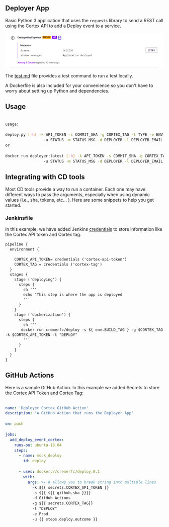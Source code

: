 ## Deployer App

Basic Python 3 application that uses the `requests` library to send a REST call using the Cortex API to add a Deploy event to a service.

![Deploy Event](img/deploy-event.png)

The [test.md](test.md) file provides a test command to run a test locally.

A Dockerfile is also included for your convenience so you don't have to worry about setting up Python and dependencies.

## Usage

```bash

usage: 

deploy.py [-h] -k API_TOKEN -s COMMIT_SHA -g CORTEX_TAG -t TYPE -e ENV
                 -u STATUS -m STATUS_MSG -d DEPLOYER -l DEPLOYER_EMAIL
or

docker run deployer:latest [-h] -k API_TOKEN -s COMMIT_SHA -g CORTEX_TAG -t TYPE -e ENV
                 -u STATUS -m STATUS_MSG -d DEPLOYER -l DEPLOYER_EMAIL
```

## Integrating with CD tools

Most CD tools provide a way to run a container. Each one may have different ways to pass the arguments, especially when using dynamic values (i.e., sha, tokens, etc... ). Here are some snippets to help you get started.

### Jenkinsfile

In this example, we have added Jenkins [credentials](https://www.jenkins.io/doc/book/using/using-credentials/) to store information like the Cortex API token and Cortex tag.

```shell
pipeline {
  environment {

    CORTEX_API_TOKEN= credentials ('cortex-api-token')
    CORTEX_TAG = credentials ('cortex-tag')
  }
  stages {
    stage ('deploying') {
      steps {
        sh '''
        echo "This step is where the app is deployed
        '''
      }
    }
    stage ('dockerization') {
      steps {
        sh '''
       docker run cremerfc/deploy -s ${ env.BUILD_TAG } -g $CORTEX_TAG -k $CORTEX_API_TOKEN -t "DEPLOY"
        '''
      }
    }
  }
}
```

## GitHub Actions

Here is a sample GitHub Action. In this example we added Secrets to store the Cortex API Token and Cortex Tag:

```yaml

name: 'Deployer Cortex GitHub Action'
description: 'A GitHub Action that runs the Deployer App'

on: push

jobs:
  add_deploy_event_cortex:
    runs-on: ubuntu-18.04
    steps:
      - name: mock_deploy
        id: deploy
        
      - uses: docker://cremerfc/deploy:0.1
        with:
          args: >- # allows you to break string into multiple lines
            -k ${{ secrets.CORTEX_API_TOKEN }}
            -s ${{ ${{ github.sha }}}}
            -d GitHub Actions
            -g ${{ secrets.CORTEX_TAG}} 
            -t "DEPLOY"
            -e Prod
            -u {{ steps.deploy.outcome }}

```